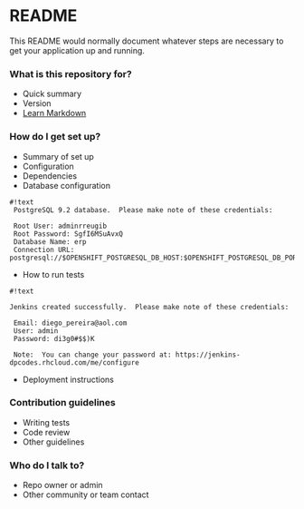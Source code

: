 # README #

This README would normally document whatever steps are necessary to get your application up and running.

### What is this repository for? ###

* Quick summary
* Version
* [Learn Markdown](https://bitbucket.org/tutorials/markdowndemo)

### How do I get set up? ###

* Summary of set up
* Configuration
* Dependencies
* Database configuration

```
#!text
 PostgreSQL 9.2 database.  Please make note of these credentials:
 
 Root User: adminrreugib
 Root Password: SgfI6MSuAvxQ
 Database Name: erp
 Connection URL: postgresql://$OPENSHIFT_POSTGRESQL_DB_HOST:$OPENSHIFT_POSTGRESQL_DB_PORT

```

* How to run tests
 
```
#!text

Jenkins created successfully.  Please make note of these credentials:

 Email: diego_pereira@aol.com
 User: admin
 Password: di3g0#$$)K

 Note:  You can change your password at: https://jenkins-dpcodes.rhcloud.com/me/configure

```

* Deployment instructions

### Contribution guidelines ###

* Writing tests
* Code review
* Other guidelines

### Who do I talk to? ###

* Repo owner or admin
* Other community or team contact